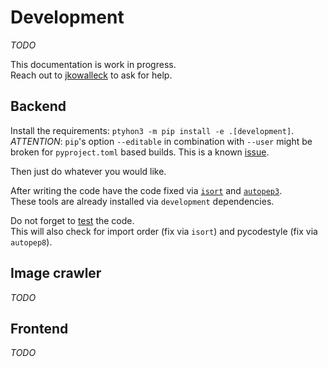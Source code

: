# Development

_TODO_

This documentation is work in progress.   
Reach out to [jkowalleck](https://github.com/jkowalleck) to ask for help.


## Backend

Install the requirements: `ptyhon3 -m pip install -e .[development]`.  
*ATTENTION*: `pip`'s option `--editable` in combination with `--user` might be broken for `pyproject.toml` based builds.
This is a known [issue](https://github.com/pypa/pip/issues/6375).

Then just do whatever you would like.  

After writing the code have the code fixed via
[`isort`](https://pypi.org/project/isort/) and
[`autopep3`](https://pypi.org/project/autopep3/).   
These tools are already installed via `development` dependencies.

Do not forget to [test](testing.md) the code.  
This will also check for
import order (fix via `isort`) and
pycodestyle (fix via `autopep8`).

## Image crawler

_TODO_


## Frontend

_TODO_
